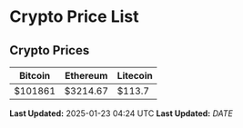 # Crypto Price List

## Crypto Prices
| Bitcoin | Ethereum | Litecoin |
| ------- | -------- | -------- |
| $101861 | $3214.67 | $113.7 |
**Last Updated:** 2025-01-23 04:24 UTC
**Last Updated:** $DATE$
